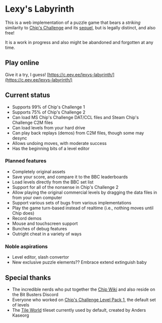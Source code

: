 # Lexy's Labyrinth

This is a web implementation of a puzzle game that bears a _striking_ similarity to [Chip's Challenge](https://wiki.bitbusters.club/Chip%27s_Challenge) and its [sequel](https://wiki.bitbusters.club/Chip%27s_Challenge_2), but is legally distinct, and also free!

It is a work in progress and also might be abandoned and forgotten at any time.

## Play online

Give it a try, I guess!  [https://c.eev.ee/lexys-labyrinth/](https://c.eev.ee/lexys-labyrinth/)

## Current status

- Supports 99% of Chip's Challenge 1
- Supports 75% of Chip's Challenge 2
- Can load MS Chip's Challenge DAT/CCL files and Steam Chip's Challenge C2M files
- Can load levels from your hard drive
- Can play back replays (demos) from C2M files, though some may desync
- Allows undoing moves, with moderate success
- Has the beginning bits of a level editor

### Planned features

- Completely original assets
- Save your score, and compare it to the BBC leaderboards
- Load levels directly from the BBC set list
- Support for all of the nonsense in Chip's Challenge 2
- Allow playing the original commercial levels by dragging the data files in from your own computer
- Support various sets of bugs from various implementations
- Play the game turn-based instead of realtime (i.e., nothing moves until Chip does)
- Record demos
- Mouse and touchscreen support
- Bunches of debug features
- Outright cheat in a variety of ways

### Noble aspirations

- Level editor, slash convertor
- New exclusive puzzle elements??  Embrace extend extinguish baby

## Special thanks

- The incredible nerds who put together the [Chip Wiki](https://wiki.bitbusters.club/) and also reside on the Bit Busters Discord
- Everyone who worked on [Chip's Challenge Level Pack 1](https://wiki.bitbusters.club/Chip%27s_Challenge_Level_Pack_1), the default set of levels
- The [Tile World](https://wiki.bitbusters.club/Tile_World) tileset currently used by default, created by Anders Kaseorg
